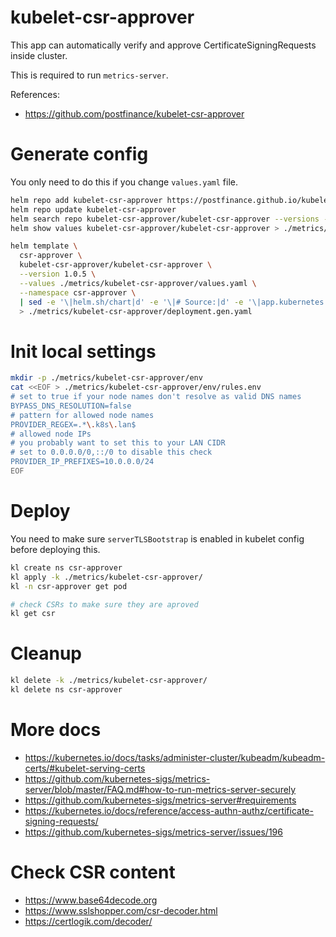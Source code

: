 
# kubelet-csr-approver

This app can automatically verify and approve CertificateSigningRequests inside cluster.

This is required to run `metrics-server`.

References:
- https://github.com/postfinance/kubelet-csr-approver

# Generate config

You only need to do this if you change `values.yaml` file.

```bash
helm repo add kubelet-csr-approver https://postfinance.github.io/kubelet-csr-approver
helm repo update kubelet-csr-approver
helm search repo kubelet-csr-approver/kubelet-csr-approver --versions --devel | head
helm show values kubelet-csr-approver/kubelet-csr-approver > ./metrics/kubelet-csr-approver/default-values.yaml
```

```bash
helm template \
  csr-approver \
  kubelet-csr-approver/kubelet-csr-approver \
  --version 1.0.5 \
  --values ./metrics/kubelet-csr-approver/values.yaml \
  --namespace csr-approver \
  | sed -e '\|helm.sh/chart|d' -e '\|# Source:|d' -e '\|app.kubernetes.io/managed-by: Helm|d' -e '\|app.kubernetes.io/instance:|d' -e '\|app.kubernetes.io/version|d' \
  > ./metrics/kubelet-csr-approver/deployment.gen.yaml
```

# Init local settings

```bash
mkdir -p ./metrics/kubelet-csr-approver/env
cat <<EOF > ./metrics/kubelet-csr-approver/env/rules.env
# set to true if your node names don't resolve as valid DNS names
BYPASS_DNS_RESOLUTION=false
# pattern for allowed node names
PROVIDER_REGEX=.*\.k8s\.lan$
# allowed node IPs
# you probably want to set this to your LAN CIDR
# set to 0.0.0.0/0,::/0 to disable this check
PROVIDER_IP_PREFIXES=10.0.0.0/24
EOF
```

# Deploy

You need to make sure `serverTLSBootstrap` is enabled in kubelet config before deploying this.

```bash
kl create ns csr-approver
kl apply -k ./metrics/kubelet-csr-approver/
kl -n csr-approver get pod

# check CSRs to make sure they are aproved
kl get csr
```

# Cleanup

```bash
kl delete -k ./metrics/kubelet-csr-approver/
kl delete ns csr-approver
```

# More docs

- https://kubernetes.io/docs/tasks/administer-cluster/kubeadm/kubeadm-certs/#kubelet-serving-certs
- https://github.com/kubernetes-sigs/metrics-server/blob/master/FAQ.md#how-to-run-metrics-server-securely
- https://github.com/kubernetes-sigs/metrics-server#requirements
- https://kubernetes.io/docs/reference/access-authn-authz/certificate-signing-requests/
- https://github.com/kubernetes-sigs/metrics-server/issues/196

# Check CSR content

- https://www.base64decode.org
- https://www.sslshopper.com/csr-decoder.html
- https://certlogik.com/decoder/
